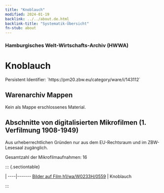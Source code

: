 ```yaml
---
title: "Knoblauch"
modified: 2024-01-19
backlink: ../../about.de.html
backlink-title: "Systematik-Übersicht"
fn-stub: about
---
```


### Hamburgisches Welt-Wirtschafts-Archiv (HWWA)

# Knoblauch

<div class="hint">Persistent Identifier: `https://pm20.zbw.eu/category/ware/i/143112`</div>







## Warenarchiv Mappen





Kein als Mappe erschlossenes Material.



<a id="filmsections" />

## Abschnitte von digitalisierten Mikrofilmen (1. Verfilmung 1908-1949)

<p>Aus urheberrechtlichen Gründen nur aus dem EU-Rechtsraum und im ZBW-Lesesaal zugänglich.</p>


<p>Gesamtzahl der Mikrofilmaufnahmen: 16</p>





::: {.sectiontable}

 | 
----|-------
<a class="btn" href="https://pm20.zbw.eu/film/h1/wa/W0233H/0559" rel="nofollow">Bilder auf Film h1/wa/W0233H/0559</a> | Knoblauch


:::
















